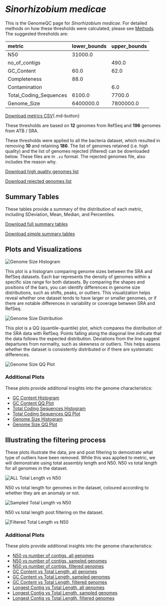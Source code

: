 # *Sinorhizobium medicae*

This is the GenomeQC page for *Sinorhizobium medicae*. For detailed methods on how these thresholds were calculated, please see [Methods](../../methods.md).
The suggested thresholds are: 

| metric                 | lower_bounds   | upper_bounds   |
|:-----------------------|:---------------|:---------------|
| N50                    | 31000.0        |                |
| no_of_contigs          |                | 490.0          |
| GC_Content             | 60.0           | 62.0           |
| Completeness           | 88.0           |                |
| Contamination          |                | 6.0            |
| Total_Coding_Sequences | 6100.0         | 7700.0         |
| Genome_Size            | 6400000.0      | 7800000.0      |

[Download metrics CSV](Sinorhizobium_medicae_metrics.csv){.md-button}


These thresholds are based on **12** genomes from RefSeq and **196** genomes from ATB / SRA.

These thresholds were applied to all the bacteria dataset, which resulted in removing **10** and retaining **186**.
The list of genomes retained (i.e. high quality) and the list of genomes rejected (filtered) can be downloaded below. These files are in `.xz` format. The rejected genomes file, also includes the reason why.

[Download high quality genomes list](Sinorhizobium_medicae_high_quality_genomes.csv.xz)


[Download rejected genomes list](Sinorhizobium_medicae_filtered_out_genomes.csv.xz)



## Summary Tables
These tables provide a summary of the distribution of each metric, including SDeviation, Mean, Median, and Percentiles.

[Download full summary tables](summary.csv)

[Download simple summary tables](selected_summary.csv)

## Plots and Visualizations

![Genome Size Histogram](Genome_Size_refseq_histogram_kde.png)

This plot is a histogram comparing genome sizes between the SRA and RefSeq datasets. Each bar represents the density of genomes within a specific size range for both datasets. By comparing the shapes and positions of the bars, you can identify differences in genome size distributions, such as shifts, peaks, or outliers. This visualization helps reveal whether one dataset tends to have larger or smaller genomes, or if there are notable differences in variability or coverage between SRA and RefSeq.

![Genome Size Distribution](Genome_Size_refseq_histogram_kde.png)

This plot is a QQ (quantile-quantile) plot, which compares the distribution of the SRA data with RefSeq. Points falling along the diagonal line indicate that the data follows the expected distribution. Deviations from the line suggest departures from normality, such as skewness or outliers. This helps assess whether the dataset is consistently distributed or if there are systematic differences.

![Genome Size QQ Plot](Genome_Size_refseq_qqplot.png)

### Additional Plots

These plots provide additional insights into the genome characteristics:

- [GC Content Histogram](GC_Content_refseq_histogram_kde.png)
- [GC Content QQ Plot](GC_Content_refseq_qqplot.png)
- [Total Coding Sequences Histogram](Total_Coding_Sequences_refseq_histogram_kde.png)
- [Total Coding Sequences QQ Plot](Total_Coding_Sequences_refseq_qqplot.png)
- [Genome Size Histogram](Genome_Size_refseq_histogram_kde.png)
- [Genome Size QQ Plot](Genome_Size_refseq_qqplot.png)
## Illustrating the filtering process
These plots illustrate the data, pre and post filtering to demostrate what type of outliers have been removed. While this was applied to metric, we will demonstrate using total assembly length and N50.
N50 vs total length for all genomes in the dataset.

![ALL Total Length vs N50](Sinorhizobium_medicae_all_total_length_N50.png)

N50 vs total length for genomes in the dataset, coloured according to whether they are an anomaly or not.

![Sampled Total Length vs N50](Sinorhizobium_medicae_sample_total_length_N50.png)

N50 vs total length post filtering on the dataset.

![Filtered Total Length vs N50](Sinorhizobium_medicae_filt_total_length_N50.png)

### Additional Plots

These plots provide additional insights into the genome characteristics:

- [N50 vs number of contigs, all genomes](Sinorhizobium_medicae_all_N50_number.png)
- [N50 vs number of contigs, sampled genomes](Sinorhizobium_medicae_sample_N50_number.png)
- [N50 vs number of contigs, filtered genomes](Sinorhizobium_medicae_filt_N50_number.png)
- [GC Content vs Total Length, all genomes](Sinorhizobium_medicae_all_total_length_GC_Content.png)
- [GC Content vs Total Length, sampled genomes](Sinorhizobium_medicae_sample_total_length_GC_Content.png)
- [GC Content vs Total Length, filtered genomes](Sinorhizobium_medicae_filt_total_length_GC_Content.png)
- [Longest Contig vs Total Length, all genomes](Sinorhizobium_medicae_all_total_length_longest.png)
- [Longest Contig vs Total Length, sampled genomes](Sinorhizobium_medicae_sample_total_length_longest.png)
- [Longest Contig vs Total Length, filtered genomes](Sinorhizobium_medicae_filt_total_length_longest.png)
